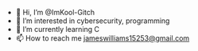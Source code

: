 - 👋 Hi, I’m @ImKool-Gitch
- 👀 I’m interested in cybersecurity, programming
- 🌱 I’m currently learning C
- 📫 How to reach me jameswilliams15253@gmail.com

<!---
ImKool-Gitch/ImKool-Gitch is a ✨ special ✨ repository because its `README.md` (this file) appears on your GitHub profile.
You can click the Preview link to take a look at your changes.
--->

